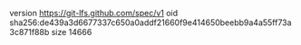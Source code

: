 version https://git-lfs.github.com/spec/v1
oid sha256:de439a3d6677337c650a0addf21660f9e414650beebb9a4a55ff73a3c871f88b
size 14666
